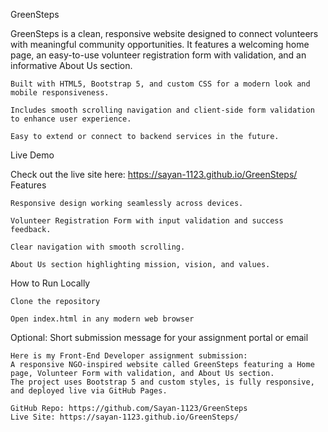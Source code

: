 GreenSteps

GreenSteps is a clean, responsive website designed to connect volunteers with meaningful community opportunities.
It features a welcoming home page, an easy-to-use volunteer registration form with validation, and an informative About Us section.

    Built with HTML5, Bootstrap 5, and custom CSS for a modern look and mobile responsiveness.

    Includes smooth scrolling navigation and client-side form validation to enhance user experience.

    Easy to extend or connect to backend services in the future.

Live Demo

Check out the live site here:
https://sayan-1123.github.io/GreenSteps/
Features

    Responsive design working seamlessly across devices.

    Volunteer Registration Form with input validation and success feedback.

    Clear navigation with smooth scrolling.

    About Us section highlighting mission, vision, and values.

How to Run Locally

    Clone the repository

    Open index.html in any modern web browser

Optional: Short submission message for your assignment portal or email

    Here is my Front-End Developer assignment submission:
    A responsive NGO-inspired website called GreenSteps featuring a Home page, Volunteer Form with validation, and About Us section.
    The project uses Bootstrap 5 and custom styles, is fully responsive, and deployed live via GitHub Pages.

    GitHub Repo: https://github.com/Sayan-1123/GreenSteps
    Live Site: https://sayan-1123.github.io/GreenSteps/
